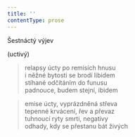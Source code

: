 ```yaml
---
title: ''
contentType: prose
---
```


Šestnáctý výjev

(uctivý)

> relapsy úcty po remisích hnusu  
> i něžné bytosti se brodí libidem  
> stíhané odčítáním do funusu  
> padnouce, budem stejní, ibidem

> emise úcty, vyprázdněná střeva  
> tepenné krvácení, řev a převaz  
> tuhnoucí ryty smrti, negativy  
> odhady, kdy se přestanu bát živých
